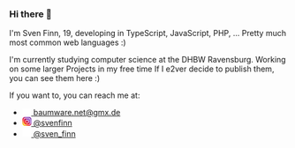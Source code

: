 
### Hi there 👋

I'm Sven Finn, 19, developing in TypeScript, JavaScript, PHP, ...
Pretty much most common web languages :)

I'm currently studying computer science at the DHBW Ravensburg. Working on some larger Projects in my free time
If I e2ver decide to publish them, you can see them here :)

If you want to, you can reach me at:
- [<img src="images/Mail.png" alt="Mail:" width="16"/>  baumware.net@gmx.de](mailto:baumware.net@gmx.de)
- [<img src="images/instagram.jpg" alt="Instagram:" width="16"/>  @svenfinn](https://www.instagram.com/svenfinn/)
- [<img src="images/twitter.png" alt="Twitter:" width="16"/>  @sven_finn](https://twitter.com/sven_finn)
